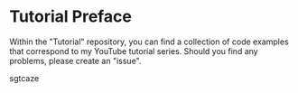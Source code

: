 # Tutorial Preface

Within the "Tutorial" repository, you can find a collection of code examples that correspond to my YouTube tutorial series. Should you find any problems, please create an "issue".

sgtcaze

